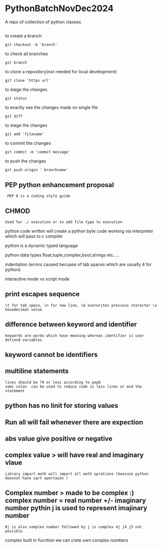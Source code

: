 # PythonBatchNovDec2024
A repo of collection of python classes

##

to create a branch
    
    git checkout -b 'branch'

to check all branches

    git branch

to clone a repository(not needed for local development)

    git clone 'https url'

to stage the changes

    git status

to exactly see the changes made on single file

    git diff 

to stage the changes

    git add 'filename'

to commit the changes

    git commit -m 'commit message'
    
to push the changes

    git push origin ' branchname'

## PEP python enhancement proposal
     
     PEP 8 is a coding style guide

## CHMOD

    Used for ./ execution or to add file type to execution

python code written will create a python byte code working via interpreter which will pass to c compiler

 python is a dynamic typed language

 python data types float,tuple,complex,bool,strings etc.....

 indentation (errors caused becuase of tab spaces which are usually 4 for python)

 interactive mode vs script mode


## print escapes sequence

    \t for tab space, \n for new line, \b overwrites previous charecter \x hexadecimal value

## difference between keyword and identifier

    keywords are words which have meaning whereas identifier is user defiend variables

## keyword cannot be identifiers


## multiline statements

    lines should be 79 or less according to pep8
    semi colon  can be used to reduce code in less lines or end the statement

## python has no linit for storing values

## Run all will fail whenever there are expection

## abs value give positive or negative

## complex value > will have real and imaginary vlaue

    Library import math will import all math oprations (beacuse python doesnot have sqrt opertaion )


## Complex number > made to be complex :) complex number = real number +/- imaginary number pythin j is used to represent imajinary number

    0j is also complex number followed by j is complex 4j j4 j5 not possible

complex built in fucntion we can crete own complex numbers



